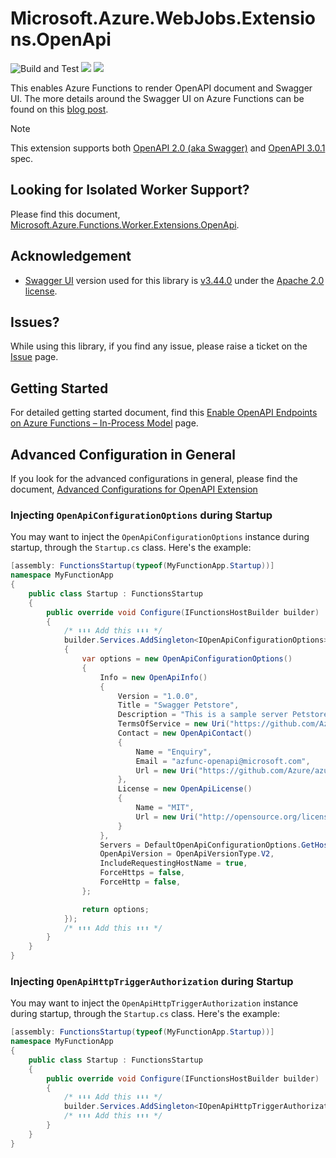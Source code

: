 # Microsoft.Azure.WebJobs.Extensions.OpenApi #

![Build and Test](https://github.com/Azure/azure-functions-openapi-extension/workflows/Build%20and%20Test/badge.svg) [![](https://img.shields.io/nuget/dt/Microsoft.Azure.WebJobs.Extensions.OpenApi.svg)](https://www.nuget.org/packages/Microsoft.Azure.WebJobs.Extensions.OpenApi/) [![](https://img.shields.io/nuget/v/Microsoft.Azure.WebJobs.Extensions.OpenApi.svg)](https://www.nuget.org/packages/Microsoft.Azure.WebJobs.Extensions.OpenApi/)

This enables Azure Functions to render OpenAPI document and Swagger UI. The more details around the Swagger UI on Azure Functions can be found on this [blog post](https://techcommunity.microsoft.com/t5/apps-on-azure/create-and-publish-openapi-enabled-azure-functions-with-visual/ba-p/2381067?WT.mc_id=dotnet-0000-juyoo).

> [!NOTE]
> This extension supports both [OpenAPI 2.0 (aka Swagger)](https://github.com/OAI/OpenAPI-Specification/blob/master/versions/2.0.md) and [OpenAPI 3.0.1](https://github.com/OAI/OpenAPI-Specification/blob/master/versions/3.0.1.md) spec.


## Looking for Isolated Worker Support? ##

Please find this document, [Microsoft.Azure.Functions.Worker.Extensions.OpenApi](./openapi-out-of-proc.md).


## Acknowledgement ##

* [Swagger UI](https://github.com/swagger-api/swagger-ui) version used for this library is [v3.44.0](https://github.com/swagger-api/swagger-ui/releases/tag/v3.44.0) under the [Apache 2.0 license](https://opensource.org/licenses/Apache-2.0).


## Issues? ##

While using this library, if you find any issue, please raise a ticket on the [Issue](https://github.com/Azure/azure-functions-openapi-extension/issues) page.


## Getting Started ##

For detailed getting started document, find this [Enable OpenAPI Endpoints on Azure Functions &ndash; In-Process Model](enable-open-api-endpoints-in-proc.md) page.


## Advanced Configuration in General ##

If you look for the advanced configurations in general, please find the document, [Advanced Configurations for OpenAPI Extension](./openapi.md)


### Injecting `OpenApiConfigurationOptions` during Startup ###

You may want to inject the `OpenApiConfigurationOptions` instance during startup, through the `Startup.cs` class. Here's the example:

```csharp
[assembly: FunctionsStartup(typeof(MyFunctionApp.Startup))]
namespace MyFunctionApp
{
    public class Startup : FunctionsStartup
    {
        public override void Configure(IFunctionsHostBuilder builder)
        {
            /* ⬇️⬇️⬇️ Add this ⬇️⬇️⬇️ */
            builder.Services.AddSingleton<IOpenApiConfigurationOptions>(_ =>
            {
                var options = new OpenApiConfigurationOptions()
                {
                    Info = new OpenApiInfo()
                    {
                        Version = "1.0.0",
                        Title = "Swagger Petstore",
                        Description = "This is a sample server Petstore API designed by [http://swagger.io](http://swagger.io).",
                        TermsOfService = new Uri("https://github.com/Azure/azure-functions-openapi-extension"),
                        Contact = new OpenApiContact()
                        {
                            Name = "Enquiry",
                            Email = "azfunc-openapi@microsoft.com",
                            Url = new Uri("https://github.com/Azure/azure-functions-openapi-extension/issues"),
                        },
                        License = new OpenApiLicense()
                        {
                            Name = "MIT",
                            Url = new Uri("http://opensource.org/licenses/MIT"),
                        }
                    },
                    Servers = DefaultOpenApiConfigurationOptions.GetHostNames(),
                    OpenApiVersion = OpenApiVersionType.V2,
                    IncludeRequestingHostName = true,
                    ForceHttps = false,
                    ForceHttp = false,
                };

                return options;
            });
            /* ⬆️⬆️⬆️ Add this ⬆️⬆️⬆️ */
        }
    }
}
```

### Injecting `OpenApiHttpTriggerAuthorization` during Startup ###

You may want to inject the `OpenApiHttpTriggerAuthorization` instance during startup, through the `Startup.cs` class. Here's the example:

```csharp
[assembly: FunctionsStartup(typeof(MyFunctionApp.Startup))]
namespace MyFunctionApp
{
    public class Startup : FunctionsStartup
    {
        public override void Configure(IFunctionsHostBuilder builder)
        {
            /* ⬇️⬇️⬇️ Add this ⬇️⬇️⬇️ */
            builder.Services.AddSingleton<IOpenApiHttpTriggerAuthorization, MyOpenApiHttpTriggerAuthorization>();
            /* ⬆️⬆️⬆️ Add this ⬆️⬆️⬆️ */
        }
    }
}
```
